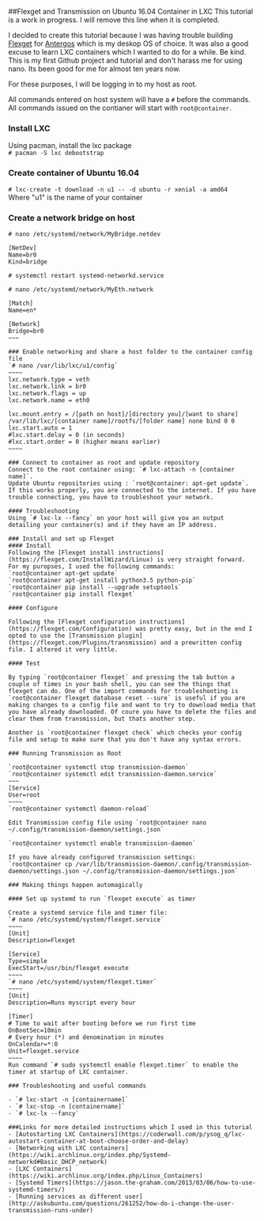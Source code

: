 ##Flexget and Transmission on Ubuntu 16.04 Container in LXC
This tutorial is a work in progress. I will remove this line when it is completed.

I decided to create this tutorial because I was having trouble building [Flexget](www.flexget.com) for [Antergos](www.antergos.com) which is my deskop OS of choice. It was also a good excuse to learn LXC containers which I wanted to do for a while. Be kind. This is my first Github project and tutorial and don't harass me for using nano. Its been good for me for almost ten years now.

For these purposes, I will be logging in to my host as root.  

All commands entered on host system will have a `#` before the commands. All commands issued on the contianer will start with `root@container`.  

### Install LXC
Using pacman, install the lxc package  
`# pacman -S lxc debootstrap`

### Create container of Ubuntu 16.04
`# lxc-create -t download -n u1 -- -d ubuntu -r xenial -a amd64`  
Where "u1" is the name of your container

### Create a network bridge on host

`# nano /etc/systemd/network/MyBridge.netdev`  
~~~~
[NetDev]
Name=br0
Kind=bridge
~~~~~
`# systemctl restart systemd-networkd.service`

`# nano /etc/systemd/network/MyEth.network`
~~~~~
[Match]
Name=en*

[Network]
Bridge=br0
~~~

### Enable networking and share a host folder to the container config file 
`# nano /var/lib/lxc/u1/config`
~~~~
lxc.network.type = veth
lxc.network.link = br0
lxc.network.flags = up
lxc.network.name = eth0

lxc.mount.entry = /[path on host]/[directory you]/[want to share]  /var/lib/lxc/[container name]/rootfs/[folder name] none bind 0 0
lxc.start.auto = 1
#lxc.start.delay = 0 (in seconds)
#lxc.start.order = 0 (higher means earlier)
~~~~

### Connect to container as root and update repository
Connect to the root container using: `# lxc-attach -n [container name]`.   
Update Ubuntu repositories using : `root@container: apt-get update`.  
If this works properly, you are connected to the internet. If you have trouble connecting, you have to troubleshoot your network.

#### Troubleshooting
Using `# lxc-lx --fancy` on your host will give you an output detailing your container(s) and if they have an IP address. 

### Install and set up Flexget
#### Install
Following the [Flexget install instructions](https://flexget.com/InstallWizard/Linux) is very straight forward. For my puropses, I used the following commands:  
`root@container apt-get update`  
`root@container apt-get install python3.5 python-pip`  
`root@container pip install --upgrade setuptools`  
`root@container pip install flexget`  

#### Configure

Following the [Flexget configuration instructions](https://flexget.com/Configuration) was pretty easy, but in the end I opted to use the [Transmission plugin](https://flexget.com/Plugins/transmission) and a prewritten config file. I altered it very little.

#### Test

By typing `root@container flexget` and pressing the tab button a couple of times in your bash shell, you can see the things that flexget can do. One of the import commands for troubleshooting is `root@container flexget database reset --sure` is useful if you are making changes to a config file and want to try to download media that you have already downloaded. Of coure you have to delete the files and clear them from transmission, but thats another step.  

Another is `root@container flexget check` which checks your config file and setup to make sure that you don't have any syntax errors.

### Running Transmission as Root

`root@container systemctl stop transmission-daemon`
`root@container systemctl edit transmission-daemon.service`
~~~
[Service]
User=root
~~~~
`root@container systemctl daemon-reload`

Edit Transmission config file using `root@container nano ~/.config/transmission-daemon/settings.json`

`root@container systemctl enable transmission-daemon`

If you have already configured transmission settings:  
`root@container cp /var/lib/transmission-daemon/.config/transmission-daemon/settings.json ~/.config/transmission-daemon/settings.json` 

### Making things happen automagically

#### Set up systemd to run `flexget execute` as timer

Create a systemd service file and timer file:   
`# nano /etc/systemd/system/flexget.service`   
~~~~
[Unit]
Description=Flexget

[Service]
Type=simple
ExecStart=/usr/bin/flexget execute
~~~~   
`# nano /etc/systemd/system/flexget.timer`   
~~~~
[Unit]
Description=Runs myscript every hour

[Timer]
# Time to wait after booting before we run first time
OnBootSec=10min
# Every hour (*) and denomination in minutes
OnCalendar=*:0
Unit=flexget.service
~~~~   
Run command `# sudo systemctl enable flexget.timer` to enable the timer at startup of LXC container.

### Troubleshooting and useful commands

- `# lxc-start -n [containername]`
- `# lxc-stop -n [containername]`
- `# lxc-lx --fancy`

###Links for more detailed instructions which I used in this tutorial
- [Autostarting LXC Containers](https://coderwall.com/p/ysog_q/lxc-autostart-container-at-boot-choose-order-and-delay)
- [Networking with LXC containers](https://wiki.archlinux.org/index.php/Systemd-networkd#Basic_DHCP_network)
- [LXC Containers](https://wiki.archlinux.org/index.php/Linux_Containers)
- [Systemd Timers](https://jason.the-graham.com/2013/03/06/how-to-use-systemd-timers/)
- [Running services as different user](http://askubuntu.com/questions/261252/how-do-i-change-the-user-transmission-runs-under)
